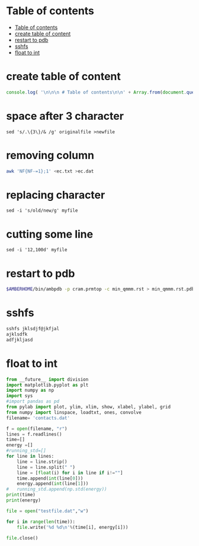  # Table of contents

 * [Table of contents](#table-of-contents)
 * [create table of content](#create-table-of-content)
 * [restart to pdb](#restart-to-pdb)
 * [sshfs](#sshfs)
 * [float to int](#float-to-int) 

# create table of content
```js
console.log( '\n\n\n # Table of contents\n\n' + Array.from(document.querySelectorAll('h1 > a, h2 > a, h3 > a')).map((a) => ( {'H1':' * ','H2':' * ','H3':' - '}[a.parentNode.tagName] + `[${a.parentNode.innerText.trim()}](${a.hash})` )).join('\n') + '\n\n\n' );
```
# space after 3 character
```
sed 's/.\{3\}/& /g' originalfile >newfile
```
# removing column
```bash
awk 'NF{NF-=1};1' <ec.txt >ec.dat
```
# replacing character
```
sed -i 's/old/new/g' myfile
```
# cutting some line

```
sed -i '12,100d' myfile
```




# restart to pdb
```bash
$AMBERHOME/bin/ambpdb -p cram.prmtop -c min_qmmm.rst > min_qmmm.rst.pdb 
```

# sshfs
```bash
sshfs jklsdjf@jkfjal
ajklsdfk
adfjkljasd
```
# float to int
```python
from __future__ import division
import matplotlib.pyplot as plt
import numpy as np
import sys
#import pandas as pd
from pylab import plot, ylim, xlim, show, xlabel, ylabel, grid
from numpy import linspace, loadtxt, ones, convolve
filename= 'contacts.dat'

f = open(filename, "r")
lines = f.readlines()
time=[]
energy =[]
#running_std=[]
for line in lines:
	line = line.strip()
	line = line.split(" ")
	line = [float(i) for i in line if i!=""]
	time.append(int(line[0]))
	energy.append(int(line[1]))
#	running_std.append(np.std(energy))
print(time)
print(energy)

file = open("testfile.dat","w") 

for i in range(len(time)):
    file.write('%d %d\n'%(time[i], energy[i]))

file.close() 
```
